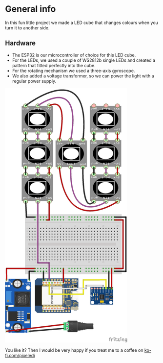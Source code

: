 # General info

In this fun little project we made a LED cube that changes colours when you turn it to another side. 

## Hardware
- The ESP32 is our microcontroller of choice for this LED cube. 
- For the LEDs, we used a couple of WS2812b single LEDs and created a pattern that fitted perfectly into the cube. 
- For the rotating mechanism we used a three-axis gyroscope. 
- We also added a voltage transformer, so we can power the light with a regular power supply.

<img src="https://github.com/pixelEDI/TikTok-Projects/blob/202f58f9005e3179874a281c54ff87136c010019/05_GyroLight/03AchsenGyro_Steckplatine.png" width="400">


You like it? Then I would be very happy if you treat me to a coffee on [ko-fi.com/pixeledi](https://www.ko-fi.com/pixeledi)
